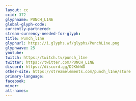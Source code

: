 ```yaml
---
layout: cc
ccid: 372
glyphname: PUNCH_L1NE
global-glyph-code: 
currently-partnered: 
stream-currency-needed-for-glyph: 
title: Punch_l1ne
glyphurl: https://i.glyphs.wf/glyphs/PunchL1ne.png
glyphwave: 25
youtube: 
twitch: https://twitch.tv/punch_l1ne
twitter: https://twitter.com/PUNCH_L1NE
discord: https://discord.gg/D2KhhWD
other-site: https://streamelements.com/punch_l1ne/store
primary-language: 
facebook: 
mixer: 
alt-names: 
---
```


